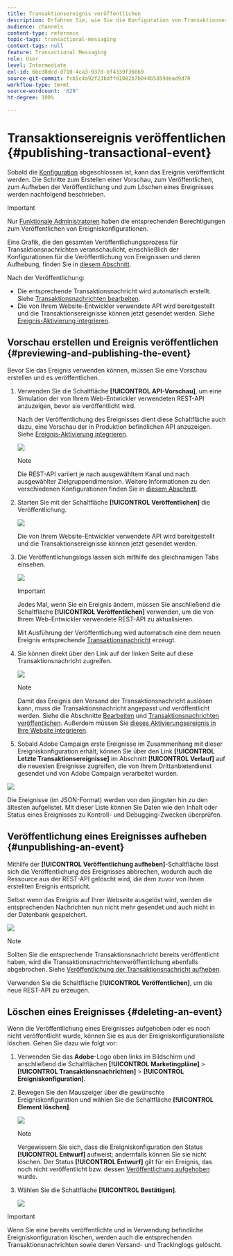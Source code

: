 ```yaml
---
title: Transaktionsereignis veröffentlichen
description: Erfahren Sie, wie Sie die Konfiguration von Transaktionsereignissen in der Vorschau anzeigen, veröffentlichen, deren Veröffentlichung aufheben und sie löschen.
audience: channels
content-type: reference
topic-tags: transactional-messaging
context-tags: null
feature: Transactional Messaging
role: User
level: Intermediate
exl-id: 6bcd8dcd-d710-4ca3-937d-bf4339f36069
source-git-commit: fcb5c4a92f23bdffd1082b7b044b5859dead9d70
workflow-type: tm+mt
source-wordcount: '629'
ht-degree: 100%

---
```


# Transaktionsereignis veröffentlichen {#publishing-transactional-event}

Sobald die [Konfiguration](../../channels/using/configuring-transactional-event.md) abgeschlossen ist, kann das Ereignis veröffentlicht werden. Die Schritte zum Erstellen einer Vorschau, zum Veröffentlichen, zum Aufheben der Veröffentlichung und zum Löschen eines Ereignisses werden nachfolgend beschrieben.

>[!IMPORTANT]
>
>Nur [Funktionale Administratoren](../../administration/using/users-management.md#functional-administrators) <!--being part of the **[!UICONTROL All]** [organizational unit](../../administration/using/organizational-units.md) -->haben die entsprechenden Berechtigungen zum Veröffentlichen von Ereigniskonfigurationen.

Eine Grafik, die den gesamten Veröffentlichungsprozess für Transaktionsnachrichten veranschaulicht, einschließlich der Konfigurationen für die Veröffentlichung von Ereignissen und deren Aufhebung, finden Sie in [diesem Abschnitt](../../channels/using/publishing-transactional-message.md).

Nach der Veröffentlichung:
* Die entsprechende Transaktionsnachricht wird automatisch erstellt. Siehe [Transaktionsnachrichten bearbeiten](../../channels/using/editing-transactional-message.md).
* Die von Ihrem Website-Entwickler verwendete API wird bereitgestellt und die Transaktionsereignisse können jetzt gesendet werden. Siehe [Ereignis-Aktivierung integrieren](../../channels/using/getting-started-with-transactional-msg.md#integrate-event-trigger).

## Vorschau erstellen und Ereignis veröffentlichen {#previewing-and-publishing-the-event}

Bevor Sie das Ereignis verwenden können, müssen Sie eine Vorschau erstellen und es veröffentlichen.

1. Verwenden Sie die Schaltfläche **[!UICONTROL API-Vorschau]**, um eine Simulation der von Ihrem Web-Entwickler verwendeten REST-API anzuzeigen, bevor sie veröffentlicht wird.

   Nach der Veröffentlichung des Ereignisses dient diese Schaltfläche auch dazu, eine Vorschau der in Produktion befindlichen API anzuzeigen. Siehe [Ereignis-Aktivierung integrieren](../../channels/using/getting-started-with-transactional-msg.md#integrate-event-trigger).

   ![](assets/message-center_api_preview.png)

   >[!NOTE]
   >
   >Die REST-API variiert je nach ausgewähltem Kanal und nach ausgewählter Zielgruppendimension. Weitere Informationen zu den verschiedenen Konfigurationen finden Sie in [diesem Abschnitt](../../channels/using/configuring-transactional-event.md#transactional-event-specific-configurations).

1. Starten Sie mit der Schaltfläche **[!UICONTROL Veröffentlichen]** die Veröffentlichung.

   ![](assets/message-center_pub.png)

   Die von Ihrem Website-Entwickler verwendete API wird bereitgestellt und die Transaktionsereignisse können jetzt gesendet werden.

1. Die Veröffentlichungslogs lassen sich mithilfe des gleichnamigen Tabs einsehen.

   ![](assets/message-center_logs.png)

   >[!IMPORTANT]
   >
   >Jedes Mal, wenn Sie ein Ereignis ändern, müssen Sie anschließend die Schaltfläche **[!UICONTROL Veröffentlichen]** verwenden, um die von Ihrem Web-Entwickler verwendete REST-API zu aktualisieren.

   Mit Ausführung der Veröffentlichung wird automatisch eine dem neuen Ereignis entsprechende [Transaktionsnachricht](../../channels/using/editing-transactional-message.md) erzeugt.

1. Sie können direkt über den Link auf der linken Seite auf diese Transaktionsnachricht zugreifen.

   ![](assets/message-center_messagegeneration.png)

   >[!NOTE]
   >
   >Damit das Ereignis den Versand der Transaktionsnachricht auslösen kann, muss die Transaktionsnachricht angepasst und veröffentlicht werden. Siehe die Abschnitte [Bearbeiten](../../channels/using/editing-transactional-message.md) und [Transaktionsnachrichten veröffentlichen](../../channels/using/publishing-transactional-message.md). Außerdem müssen Sie [dieses Aktivierungsereignis in Ihre Website integrieren](../../channels/using/getting-started-with-transactional-msg.md#integrate-event-trigger).

1. Sobald Adobe Campaign erste Ereignisse im Zusammenhang mit dieser Ereigniskonfiguration erhält, können Sie über den Link **[!UICONTROL Letzte Transaktionsereignisse]** im Abschnitt **[!UICONTROL Verlauf]** auf die neuesten Ereignisse zugreifen, die von Ihrem Drittanbieterdienst gesendet und von Adobe Campaign verarbeitet wurden.

![](assets/message-center_latest-events.png)

Die Ereignisse (im JSON-Format) werden von den jüngsten hin zu den ältesten aufgelistet. Mit dieser Liste können Sie Daten wie den Inhalt oder Status eines Ereignisses zu Kontroll- und Debugging-Zwecken überprüfen.

## Veröffentlichung eines Ereignisses aufheben   {#unpublishing-an-event}

Mithilfe der **[!UICONTROL Veröffentlichung aufheben]**-Schaltfläche lässt sich die Veröffentlichung des Ereignisses abbrechen, wodurch auch die Ressource aus der REST-API gelöscht wird, die dem zuvor von Ihnen erstellten Ereignis entspricht.

Selbst wenn das Ereignis auf Ihrer Webseite ausgelöst wird, werden die entsprechenden Nachrichten nun nicht mehr gesendet und auch nicht in der Datenbank gespeichert.

![](assets/message-center_unpublish.png)

>[!NOTE]
>
>Sollten Sie die entsprechende Transaktionsnachricht bereits veröffentlicht haben, wird die Transaktionsnachrichtenveröffentlichung ebenfalls abgebrochen. Siehe [Veröffentlichung der Transaktionsnachricht aufheben](../../channels/using/publishing-transactional-message.md#unpublishing-a-transactional-message).

Verwenden Sie die Schaltfläche **[!UICONTROL Veröffentlichen]**, um die neue REST-API zu erzeugen.

<!--## Transactional messaging publication process {#transactional-messaging-pub-process}

The chart below illustrates the transactional messaging publication process.

![](assets/message-center_pub-process.png)

For more on publishing, pausing and unpublishing a transactional message, see [this section](../../channels/using/publishing-transactional-message.md).-->

## Löschen eines Ereignisses {#deleting-an-event}

Wenn die Veröffentlichung eines Ereignisses aufgehoben oder es noch nicht veröffentlicht wurde, können Sie es aus der Ereigniskonfigurationsliste löschen. Gehen Sie dazu wie folgt vor:

1. Verwenden Sie das **Adobe**-Logo oben links im Bildschirm und anschließend die Schaltflächen **[!UICONTROL Marketingpläne]** > **[!UICONTROL Transaktionsnachrichten]** > **[!UICONTROL Ereigniskonfiguration]**.
1. Bewegen Sie den Mauszeiger über die gewünschte Ereigniskonfiguration und wählen Sie die Schaltfläche **[!UICONTROL Element löschen]**.

   ![](assets/message-center_delete-button.png)

   >[!NOTE]
   >
   >Vergewissern Sie sich, dass die Ereigniskonfiguration den Status **[!UICONTROL Entwurf]** aufweist; andernfalls können Sie sie nicht löschen. Der Status **[!UICONTROL Entwurf]** gilt für ein Ereignis, das noch nicht veröffentlicht bzw. dessen [Veröffentlichung aufgehoben](#unpublishing-an-event) wurde.

1. Wählen Sie die Schaltfläche **[!UICONTROL Bestätigen]**.

   ![](assets/message-center_delete-confirm.png)

>[!IMPORTANT]
>
>Wenn Sie eine bereits veröffentlichte und in Verwendung befindliche Ereigniskonfiguration löschen, werden auch die entsprechenden Transaktionsnachrichten sowie deren Versand- und Trackinglogs gelöscht.
